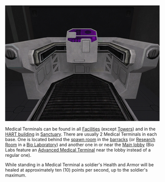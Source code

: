 ![](../images/PSScreenShot0281.jpg "PSScreenShot0281.jpg")

Medical Terminals can be found in all [Facilities](../locations/Facilities.md)
(except [Towers](../locations/Towers.md)) and in the
[HART building](../locations/HART_building.md) in
[Sanctuary](../locations/Sanctuary.md). There are usually 2 Medical Terminals in
each base. One is located behind the [spawn room](../locations/Spawn_Room.md) in
the [barracks](../locations/Barracks.md) (or
[Research Room](../locations/Research_Room.md) in a
[Bio Laboratory](../locations/Bio_Laboratory.md)) and another one in or near the
[Main lobby](../locations/Main_lobby.md) (Bio Labs feature an
[Advanced Medical Terminal](Advanced_Medical_Terminal.md) near the lobby instead
of a regular one).

While standing in a Medical Terminal a soldier's Health and Armor will be healed
at approximately ten (10) points per second, up to the soldier's maximum.


